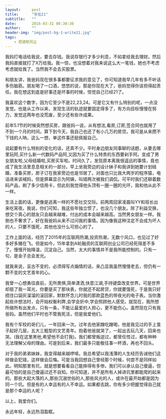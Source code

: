 ```yaml
---
layout:     post
title:      "写在21"
subtitle:   ""
date:       2016-03-31 00:30:30
author:     ""
header-img: "img/post-bg-1-write21.jpg"
tags:
    - 把酒慰风尘
---
```


我妈打电话给我说，要去存钱。我说存银行才多少利息，不如拿给我去理财。然后我妈直接就打了X万给我。我一惊，也没想着对我来说这么大一笔钱，她也不考虑考虑就给我了。当然我不会去买股票。

和朋友讲，我爸妈现在很多事都要征求我的意见了，你可知道我早几年有多不听话多伤脑筋。朋友喝了一口酒，悠悠的说，那是你现在大了，爸妈觉得你该担得起责任。我在想这到底是好事还是坏事的时候，惊觉自己已经21了。

我喜欢这个数字，因为它至少不是22,23,24。可是它又有什么特别的呢，一点没发觉。也是从工作以来，发现生活的轨迹就要固定得多了，有方向目标慢慢在努力，发觉这两年也没荒废，至少还有些许成果。
	
前年5.1节的时候突然想买房，跟爸妈一说，从有想法,看房,订房,签合同也就用了不到一个月的时间。算下到今天，我自己也还了有小几万的房贷。我可是从来攒不下钱的人呐，这么一想，单这件事还挺佩服自己。

说起要有什么特别的变化的话，还真不少。平时身边朋友同事聊的话题，从要去哪里玩阿,买什么新一代数码产品阿,又因为买了什么特贵的东西要剁手阿。变成了男女朋友啦,父母结婚啦,买房买车啦。时间久了，发现原本离我很遥远的事情，竟也成了我生活里息息相关的一部分。早上坐我旁边的设计妹子和我讲到她要计划结婚，准备买房，房子订在我家旁边也是邻居了。对面也只比我大两岁的程序猿，电话进来该喊妈，但是屏幕显示为阿姨，叫错两次被我们调侃。可平时我们还聊着数码产品，刷了多少信用卡，但此刻我觉得他头顶有一圈一圈的光环，我和他从此不一样。

生活上面的话，更像是逃离一样的不愿社交交际。前两周回家凌晨叫YY和班长出来吃宵夜。我说，你们可知，我这些年独立惯了，也没几个朋友。除了利益交换，想交个真心的朋友只会越来越难，付出的成本会越来越高。当然男女朋友一样。我倒也不奢求了，好在我爸妈从来不过问我的事情。因为像我这种注定不会成为坏人的人，只要不饿死，其他也没什么可担心的了。

工作上面的话，经历了2015年的互联网热潮,投资热潮，无数个风口，也见过了好多好多猪在飞。但是如今，15年拿到A轮融资的互联网创业公司已经死得差不多了。慢慢开始降温，沉淀自己。当然，太大的事情并不是我所能控制的。只有一句，是金子总会发光。

就我来说，亘古不变的，必须得写点煽情的话，来凸显我虽然慢慢老去，但仍有一颗不变的文艺青年的心。

我曾一心想勇往直前，无所畏惧,简单潇洒,快意江湖,手持键盘改变世界。可是世界却扇了我一耳光，你要是买了那块表，你就还不起房贷，你就要饿死，于是我只好捂住口袋灰溜溜的滚回家，默默怀念儿时我的那款蓝色的带夜光的电子表。当你激起些许想法时，会开始权衡利弊,会学会折中,学会照顾他人感受。就现在，我所想所做所有出发点，只有一条，不能让最爱的人担心，更不能伤心。虽然现在只有我爸妈。虽然他们平时也不管我死活，但是我爱他们。

我有个军校的哥们儿，一年回来一次。过年去他家蹭吃蹭喝，他是我见过的手上茧子起好几层，五大三粗型的文艺青年。抱着他爸就哭了，一起出去玩几天，回来也哭。(我在这里黑他,希望他不会打我)。我们都曾叛逆过，都曾任性过，都有种种无法理解父母的理由。可是到后来，我们最多只能敬往事一杯酒，再也不回头。

对于我的弟弟妹妹，我变得越来越啰嗦。我总希望以我浅薄的人生经历告诫他们这样做会犯错，这样做会后悔。可是当我回想自己曾经那个时候，何尝不是同样如此。明知那里有坑，就是想要看看自己能摔得有多惨。我们可以承认自己傻逼，但最可怕的是自己傻逼过还不自知。你可知道，并不是所有人掉进坑里都能爬的起来的。那些大起大落的人,那些沉溺世俗的人,那些风光的人，或许在最开始都是因为同一个坑。但是有的人幸运有的人不幸运。如果都去跳，你有多少把握觉得自己就是那个幸运的人呢？

以上，我爱你们。

永远年轻，永远热泪盈眶。